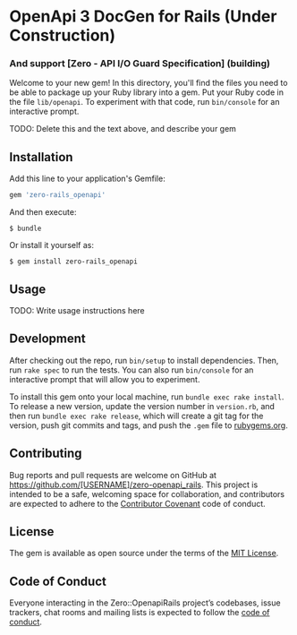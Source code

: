 # OpenApi 3 DocGen for Rails (Under Construction)
### And support [Zero - API I/O Guard Specification] (building)

Welcome to your new gem! In this directory, you'll find the files you need to be able to package up your Ruby library into a gem. Put your Ruby code in the file `lib/openapi`. To experiment with that code, run `bin/console` for an interactive prompt.

TODO: Delete this and the text above, and describe your gem

## Installation

Add this line to your application's Gemfile:

```ruby
gem 'zero-rails_openapi'
```

And then execute:

    $ bundle

Or install it yourself as:

    $ gem install zero-rails_openapi

## Usage

TODO: Write usage instructions here

## Development

After checking out the repo, run `bin/setup` to install dependencies. Then, run `rake spec` to run the tests. You can also run `bin/console` for an interactive prompt that will allow you to experiment.

To install this gem onto your local machine, run `bundle exec rake install`. To release a new version, update the version number in `version.rb`, and then run `bundle exec rake release`, which will create a git tag for the version, push git commits and tags, and push the `.gem` file to [rubygems.org](https://rubygems.org).

## Contributing

Bug reports and pull requests are welcome on GitHub at https://github.com/[USERNAME]/zero-openapi_rails. This project is intended to be a safe, welcoming space for collaboration, and contributors are expected to adhere to the [Contributor Covenant](http://contributor-covenant.org) code of conduct.

## License

The gem is available as open source under the terms of the [MIT License](https://opensource.org/licenses/MIT).

## Code of Conduct

Everyone interacting in the Zero::OpenapiRails project’s codebases, issue trackers, chat rooms and mailing lists is expected to follow the [code of conduct](https://github.com/[USERNAME]/zero-openapi_rails/blob/master/CODE_OF_CONDUCT.md).
